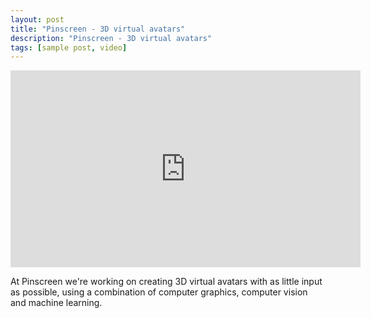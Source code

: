 ```yaml
---
layout: post
title: "Pinscreen - 3D virtual avatars"
description: "Pinscreen - 3D virtual avatars"
tags: [sample post, video]
---
```


<iframe width="560" height="315" src="https://www.youtube.com/embed/qX8AIRsFmTA" frameborder="0" allowfullscreen></iframe>

At Pinscreen we're working on creating 3D virtual avatars with as little input as possible, using a combination of computer graphics, computer vision and machine learning.